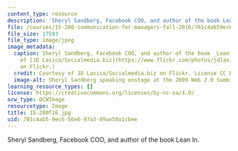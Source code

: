 ```yaml
---
content_type: resource
description: 'Sheryl Sandberg, Facebook COO, and author of the book Lean In. '
file: /courses/15-280-communication-for-managers-fall-2016/701c4ab59ec656e697a309ae50a1cbee_15-280f16.jpg
file_size: 17593
file_type: image/jpeg
image_metadata:
  caption: Sheryl Sandberg, Facebook COO, and author of the book _Lean In_. (Courtesy
    of [JD Lasica/Socialmedia.biz](https://www.flickr.com/photos/jdlasica/4036278964/)
    on Flickr.)
  credit: Courtesy of JD Lasica/Socialmedia.biz on Flickr. License CC BY-NC. https://www.flickr.com/photos/jdlasica/4036278964/
  image-alt: Sheryl Sandberg speaking onstage at the 2009 Web 2.0 Summit.
learning_resource_types: []
license: https://creativecommons.org/licenses/by-nc-sa/4.0/
ocw_type: OCWImage
resourcetype: Image
title: 15-280f16.jpg
uid: 701c4ab5-9ec6-56e6-97a3-09ae50a1cbee
---
```

Sheryl Sandberg, Facebook COO, and author of the book Lean In. 
